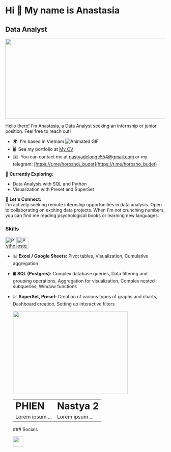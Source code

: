 # Hi 👋 My name is Anastasia
## Data Analyst
<div align="center">
  <img src="https://user-images.githubusercontent.com/74038190/221352987-68da234d-4d62-4e9d-9d7f-098dc657c2dc.gif" width="1000" height="250">
</div>

 Hello there! I'm Anastasia, a Data Analyst seeking an internship or junior position. Feel free to reach out!


* 🌍  I'm based in Vietnam ![Animated GIF](https://user-images.githubusercontent.com/74038190/216649417-9acc58df-9186-4132-ad43-819a57babb67.gif)
* 🖥️  See my portfolio at [My CV](http://cv.hexlet.io/resumes/4087 )
* ✉️  You can contact me at [nastyadelonge554@gmail.com](mailto:nastyadelonge554@gmail.com) or my telegram: [https://t.me/horosho\_budet](https://t.me/horosho_budet) 



🔭 **Currently Exploring:**  
- Data Analysis with SQL and Python  
- Visualization with Preset and SuperSet

🤝 **Let's Connect:**  
I'm actively seeking remote internship opportunities in data analysis. Open to collaborating on exciting data projects. When I'm not crunching numbers, you can find me reading psychological books or learning new languages.


### Skills

<p align="left">
<a href="https://www.python.org/" target="_blank" rel="noreferrer"><img src="https://raw.githubusercontent.com/danielcranney/readme-generator/main/public/icons/skills/python-colored.svg" width="36" height="36" alt="Python" /></a><a href="https://www.postgresql.org/" target="_blank" rel="noreferrer"><img src="https://raw.githubusercontent.com/danielcranney/readme-generator/main/public/icons/skills/postgresql-colored.svg" width="36" height="36" alt="PostgreSQL" /></a>
</p>
  
- 📊 **Excel / Google Sheets:** Pivot tables, Visualization, Cumulative aggregation  
- 🛢️ **SQL (Postgres):** Complex database queries, Data filtering and grouping operations, Aggregation for visualization, Complex nested subqueries, Window functions  
- 📈 **SuperSet, Preset:** Creation of various types of graphs and charts, Dashboard creation, Setting up interactive filters  

  <img src="https://user-images.githubusercontent.com/74038190/212750155-3ceddfbd-19d3-40a3-87af-8d329c8323c4.gif" width="360" height="260" >
  <table border="0" cellspacing="0" cellpadding="0" width="100%">
 <tr>
    <td><b style="font-size:30px">PHIEN</b></td>
    <td><b style="font-size:30px">Nastya 2</b></td>
 </tr>
 <tr>
    <td>Lorem ipsum ...</td>
    <td>Lorem ipsum ...</td>
 </tr>
</table>
### Socials

<p align="left"> <a href="https://www.github.com/AnastasiaSep" target="_blank" rel="noreferrer"> <picture> <source media="(prefers-color-scheme: dark)" srcset="https://raw.githubusercontent.com/danielcranney/readme-generator/main/public/icons/socials/github-dark.svg" /> <source media="(prefers-color-scheme: light)" srcset="https://raw.githubusercontent.com/danielcranney/readme-generator/main/public/icons/socials/github.svg" /> <img src="https://raw.githubusercontent.com/danielcranney/readme-generator/main/public/icons/socials/github.svg" width="32" height="32" /> </picture> </a></p>  
